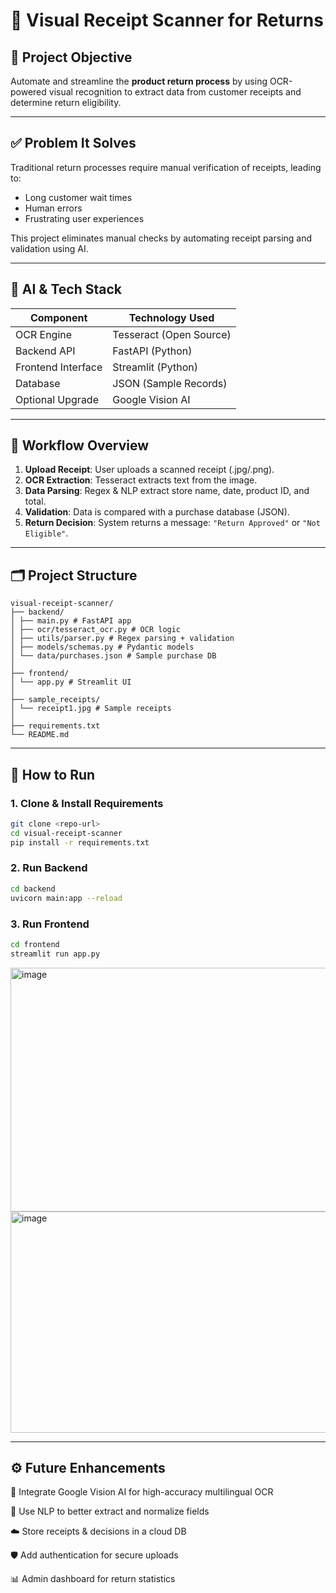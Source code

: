 # 🧾 Visual Receipt Scanner for Returns

## 🎯 Project Objective

Automate and streamline the **product return process** by using OCR-powered visual recognition to extract data from customer receipts and determine return eligibility.

---

## ✅ Problem It Solves

Traditional return processes require manual verification of receipts, leading to:
- Long customer wait times
- Human errors
- Frustrating user experiences

This project eliminates manual checks by automating receipt parsing and validation using AI.

---

## 🤖 AI & Tech Stack

| Component            | Technology Used         |
|---------------------|-------------------------|
| OCR Engine           | Tesseract (Open Source) |
| Backend API          | FastAPI (Python)        |
| Frontend Interface   | Streamlit (Python)      |
| Database             | JSON (Sample Records)   |
| Optional Upgrade     | Google Vision AI        |

---

## 🔄 Workflow Overview

1. **Upload Receipt**: User uploads a scanned receipt (.jpg/.png).
2. **OCR Extraction**: Tesseract extracts text from the image.
3. **Data Parsing**: Regex & NLP extract store name, date, product ID, and total.
4. **Validation**: Data is compared with a purchase database (JSON).
5. **Return Decision**: System returns a message: `"Return Approved"` or `"Not Eligible"`.

---

## 🗂️ Project Structure

```
visual-receipt-scanner/
├── backend/
│ ├── main.py # FastAPI app
│ ├── ocr/tesseract_ocr.py # OCR logic
│ ├── utils/parser.py # Regex parsing + validation
│ ├── models/schemas.py # Pydantic models
│ └── data/purchases.json # Sample purchase DB
│
├── frontend/
│ └── app.py # Streamlit UI
│
├── sample_receipts/
│ └── receipt1.jpg # Sample receipts
│
├── requirements.txt
└── README.md 
```

---

## 🚀 How to Run

### 1. Clone & Install Requirements

```bash
git clone <repo-url>
cd visual-receipt-scanner
pip install -r requirements.txt
```

### 2. Run Backend

```bash
cd backend
uvicorn main:app --reload
```

### 3. Run Frontend

```bash
cd frontend
streamlit run app.py
```
<img width="720" height="390" alt="image" src="https://github.com/user-attachments/assets/e363c2e2-fb90-4875-9d02-b0ddb6bdc91e" />

<img width="720" height="354" alt="image" src="https://github.com/user-attachments/assets/c36a2324-70d8-464d-910a-dac49f7e9648" />

---

## ⚙️ Future Enhancements
📸 Integrate Google Vision AI for high-accuracy multilingual OCR

🧠 Use NLP to better extract and normalize fields

☁️ Store receipts & decisions in a cloud DB

🛡️ Add authentication for secure uploads

📊 Admin dashboard for return statistics
